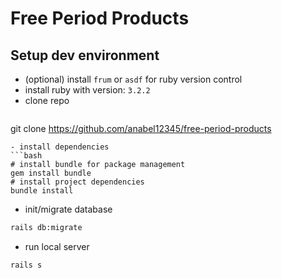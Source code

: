 #  Free Period Products

## Setup dev environment
- (optional) install `frum` or `asdf` for ruby version control 
- install ruby with version: `3.2.2`
- clone repo
  ```bash
git clone https://github.com/anabel12345/free-period-products
```
- install dependencies
```bash
# install bundle for package management 
gem install bundle
# install project dependencies
bundle install
```
- init/migrate database
```bash
rails db:migrate
```
- run local server
```bash
rails s
